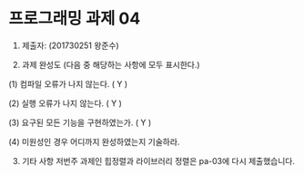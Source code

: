﻿# 프로그래밍 과제 04

1. 제출자:   (201730251 왕준수)

2. 과제 완성도 (다음 중 해당하는 사항에 모두 표시한다.)

(1) 컴파일 오류가 나지 않는다. ( Y  )

(2) 실행 오류가 나지 않는다. ( Y   )

(3) 요구된 모든 기능을 구현하였는가. ( Y    )

(4) 미원성인 경우 어디까지 완성하였는지 기술하라.

3. 기타 사항 
저번주 과제인 힙정렬과 라이브러리 정렬은 pa-03에 다시 제출했습니다.